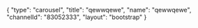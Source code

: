 {
    "type": "carousel",
    "title": "qewwqewe",
    "name": "qewwqewe",
    "channelId": "83052333",
    "layout": "bootstrap"
}